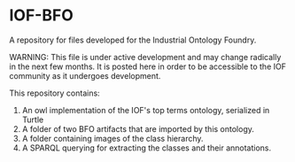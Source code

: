 # IOF-BFO
A repository for files developed for the Industrial Ontology Foundry. 

WARNING: This file is under active development and may change radically in the next few months. It is posted here in order to be accessible to the IOF community as it undergoes development. 

This repository contains:
1. An owl implementation of the IOF's top terms ontology, serialized in Turtle
2. A folder of two BFO artifacts that are imported by this ontology.
3. A folder containing images of the class hierarchy.
4. A SPARQL querying for extracting the classes and their annotations. 
